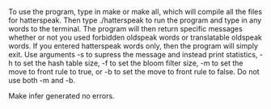 To use the program, type in make or make all, which will compile all the files
for hatterspeak. Then type ./hatterspeak to run the program and type in any words
to the terminal. The program will then return specific messages whether or not
you used forbidden oldspeak words or translatable oldspeak words. If you entered
hatterspeak words only, then the program will simply exit. Use arguments -s to 
supress the message and instead print statistics, -h to set the hash table size,
-f to set the bloom filter size, -m to set the move to front rule to true, or
-b to set the move to front rule to false. Do not use both -m and -b.

Make infer generated no errors. 
